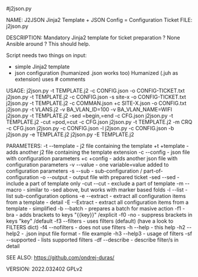 #j2json.py

NAME: J2JSON Jinja2 Template + JSON Config = Configuration Ticket
FILE: j2json.py

DESCRIPTION:
  Mandatory Jinja2 template for ticket preparation ?
  None Ansible around ?
  This should help.

  Script needs two things on input:
   - simple Jinja2 template
   - json configuration (humanized .json works too)
  Humanized (.juh as extension) uses # comments

USAGE:
  j2json.py -t TEMPLATE.j2 -c CONFIG.json -o CONFIG-TICKET.txt
  j2json.py -t TEMPLATE.j2 -c CONFIG.json -s site-x -o CONFIG-TICKET.txt
  j2json.py -t TEMPLATE.j2 -c COMMAN.json +c SITE-X.json -o CONFIG.txt
  j2json.py -t VLANS.j2 -v BA_VLAN_ID=100 -v BA_VLAN_NAME=WIFI
  j2json.py -t TEMPLATE.j2 -sed =begin,=end -c CFG.json 
  j2json.py -t TEMPLATE.j2 -cut =pod,=cut -c CFG.json 
  j2json.py -t TEMPLATE.j2 -m CRQ -c CFG.json
  j2json.py -c CONFIG.json -l
  j2json.py -c CONFIG.json -b
  j2json.py -e TEMPLATE.j2
  j2json.py -E TEMPLATE.j2


PARAMETERS:
    -t  --template  - j2 file containing the template
    +t   +template  - adds another j2 file containing the template extension
    -c  --config    - json file with configuration parameters
    +c   +config    - adds another json file with configuration parameters
    -v  --value     - one variable=value added to configuration parameters
    -s  --sub       - sub-configuration / part-of-configuration
    -o  --output    - output file with prepared ticket
    -sed  --sed     - include a part of template only
    -cut  --cut     - exclude a part of template
    -m  --macro     - similar to -sed above, but works with marker based folds
    -l  --list      - list sub-configuration options
    -e  --extract   - extract all configuration items from a template - detail
    -E  --Extract   - extract all configuration items from a template - simplified
    -b  --batch     - prepares a batch for masive action
    -f1 -bra        - adds brackets to keys "{{key}}" /explicit
    -f0 -no         - suppress brackets in keys "key" /default
    -f3 --filters   - uses filters (default) (have a look to FILTERS dict)
    -f4 --nofilters - does not use filters 
    -h  --help      - this help
    -h2 --help2     - .json input file format - file example
    -h3 --help3     - usage of filters
    -sf --supported - lists supported filters
    -df --describe  - describe filter/s in detail  

SEE ALSO:
  https://github.com/ondrej-duras/

VERSION: 2022.032402 GPLv2


